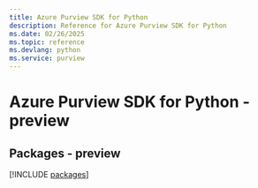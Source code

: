 ```yaml
---
title: Azure Purview SDK for Python
description: Reference for Azure Purview SDK for Python
ms.date: 02/26/2025
ms.topic: reference
ms.devlang: python
ms.service: purview
---
```

# Azure Purview SDK for Python - preview
## Packages - preview
[!INCLUDE [packages](purview-index.md)]